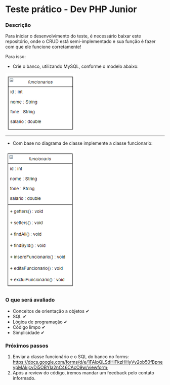 # Teste prático - Dev PHP Junior


### Descrição 
Para iniciar o desenvolvimento do teste, é necessário baixar este repositório, onde o CRUD está semi-implementado e sua função é fazer com que ele funcione corretamente!

Para isso:

- Crie o banco, utilizando MySQL, conforme o modelo abaixo: 

![](https://github.com/martins-amanda/testePHP/blob/master/modeloBanco.png)

----

- Com base no diagrama de classe implemente a classe funcionario:

![](https://github.com/martins-amanda/testePHP/blob/master/diagrama%20de%20classe%20.png)




### O que será avaliado
- Conceitos de orientação a objetos ✔
- SQL ✔
- Lógica de programação ✔
- Código limpo ✔
- Simplicidade ✔



### Próximos passos
1. Enviar a classe funcionário e o SQL do banco no forms: https://docs.google.com/forms/d/e/1FAIpQLSdHlFkzHHyVy2ob50fBpneypMAkjcvDi5OBYIa2nC46CAcO9w/viewform;
2. Após a review do código, iremos mandar um feedback pelo contato informado.

